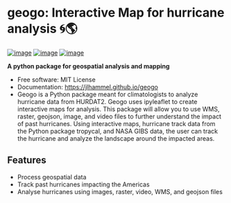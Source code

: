 # geogo: Interactive Map for hurricane analysis 🌀🌎


[![image](https://img.shields.io/pypi/v/geogo.svg)](https://pypi.python.org/pypi/geogo)
[![image](https://img.shields.io/conda/vn/conda-forge/geogo.svg)](https://anaconda.org/conda-forge/geogo)
[![image](/Users/jordyn/Downloads/GEOGO.png)](https://github.com/jlhammel/geogo)


**A python package for geospatial analysis and mapping**


-   Free software: MIT License
-   Documentation: https://jlhammel.github.io/geogo
-   Geogo is a Python package meant for climatologists to analyze hurricane data from HURDAT2. Geogo uses ipyleaflet to create interactive maps for analysis. This package will allow you to use WMS, raster, geojson, image, and video files to further understand the impact of past hurricanes. Using interactive maps, hurricane track data from the Python package tropycal, and NASA GIBS data, the user can track the hurricane and analyze the landscape around the impacted areas.

## Features

- Process geospatial data
- Track past hurricanes impacting the Americas
- Analyse hurricanes using images, raster, video, WMS, and geojson files